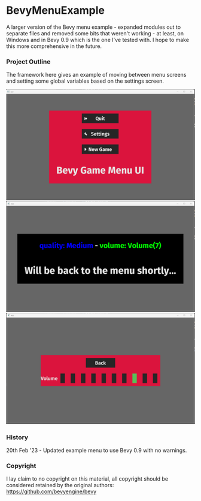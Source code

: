 # BevyMenuExample
A larger version of the Bevy menu example - expanded modules out to separate files 
and removed some bits that weren't working - at least, on Windows and in Bevy 0.9 
which is the one I've tested with. I hope to make this more comprehensive in the 
future. 

### Project Outline
The framework here gives an example of moving between menu screens and setting some global 
variables based on the settings screen. 

![Main Screen](media/main_screen.png)
![Game Screen](media/game_screen.png)
![Volume Setting Screen](media/volume_change.png)

### History

20th Feb '23 - Updated example menu to use Bevy 0.9 with no warnings. 

### Copyright
I lay claim to no copyright on this material, all copyright should be considered retained by the original authors: https://github.com/bevyengine/bevy
